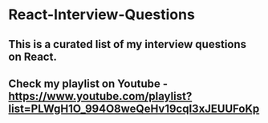 # React-Interview-Questions

## This is a curated list of my interview questions on React. 

## Check my playlist on Youtube - https://www.youtube.com/playlist?list=PLWgH1O_994O8weQeHv19cqI3xJEUUFoKp
